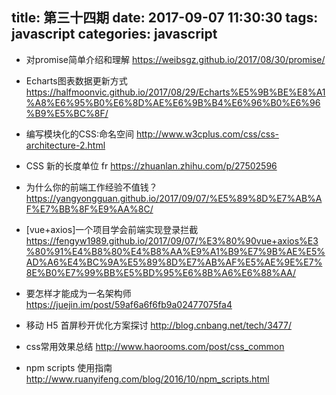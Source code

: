 title: 第三十四期
date: 2017-09-07 11:30:30
tags: javascript
categories: javascript
---
-  对promise简单介绍和理解
https://weibsgz.github.io/2017/08/30/promise/

- Echarts图表数据更新方式
https://halfmoonvic.github.io/2017/08/29/Echarts%E5%9B%BE%E8%A1%A8%E6%95%B0%E6%8D%AE%E6%9B%B4%E6%96%B0%E6%96%B9%E5%BC%8F/

- 编写模块化的CSS:命名空间
http://www.w3cplus.com/css/css-architecture-2.html

- CSS 新的长度单位 fr
https://zhuanlan.zhihu.com/p/27502596

- 为什么你的前端工作经验不值钱？
https://yangyongguan.github.io/2017/09/07/%E5%89%8D%E7%AB%AF%E7%BB%8F%E9%AA%8C/

- [vue+axios]一个项目学会前端实现登录拦截
https://fengyw1989.github.io/2017/09/07/%E3%80%90vue+axios%E3%80%91%E4%B8%80%E4%B8%AA%E9%A1%B9%E7%9B%AE%E5%AD%A6%E4%BC%9A%E5%89%8D%E7%AB%AF%E5%AE%9E%E7%8E%B0%E7%99%BB%E5%BD%95%E6%8B%A6%E6%88%AA/

- 要怎样才能成为一名架构师
https://juejin.im/post/59af6a6f6fb9a02477075fa4

- 移动 H5 首屏秒开优化方案探讨
http://blog.cnbang.net/tech/3477/

- css常用效果总结
http://www.haorooms.com/post/css_common

- npm scripts 使用指南
http://www.ruanyifeng.com/blog/2016/10/npm_scripts.html

